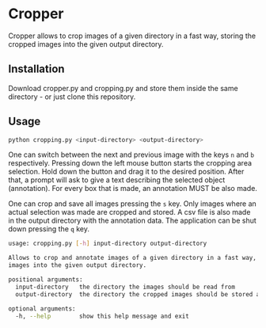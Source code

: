 # Cropper

Cropper allows to crop images of a given directory in a fast way, storing the cropped images into the given output directory.

## Installation

Download cropper.py and cropping.py and store them inside the same directory - or just clone this repository.

## Usage

```bash
python cropping.py <input-directory> <output-directory>
```

One can switch between the next and previous image with the keys `n` and `b` respectively.
Pressing down the left mouse button starts the cropping area selection. Hold down the button and drag it to the desired position.
After that, a prompt will ask to give a text describing the selected object (annotation). For every box that is made, an annotation MUST be also made.

One can crop and save all images pressing the `s` key. Only images where an actual selection was made are cropped and stored.
A csv file is also made in the output directory with the annotation data. The application can be shut down pressing the `q` key.

```bash
usage: cropping.py [-h] input-directory output-directory

Allows to crop and annotate images of a given directory in a fast way, storing the cropped
images into the given output directory.

positional arguments:
  input-directory   the directory the images should be read from
  output-directory  the directory the cropped images should be stored at

optional arguments:
  -h, --help        show this help message and exit
```
